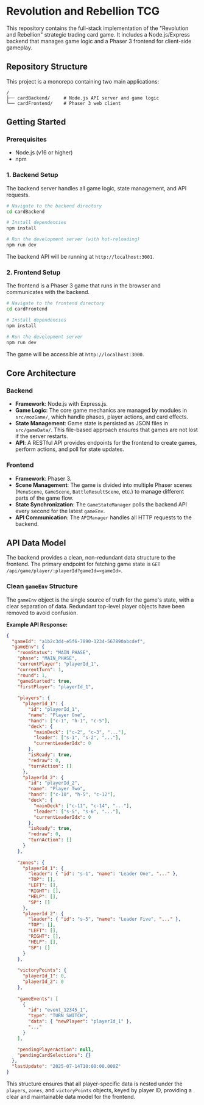# Revolution and Rebellion TCG

This repository contains the full-stack implementation of the "Revolution and Rebellion" strategic trading card game. It includes a Node.js/Express backend that manages game logic and a Phaser 3 frontend for client-side gameplay.

## Repository Structure

This project is a monorepo containing two main applications:

```
/
├── cardBackend/     # Node.js API server and game logic
└── cardFrontend/    # Phaser 3 web client
```

## Getting Started

### Prerequisites
- Node.js (v16 or higher)
- npm

### 1. Backend Setup

The backend server handles all game logic, state management, and API requests.

```bash
# Navigate to the backend directory
cd cardBackend

# Install dependencies
npm install

# Run the development server (with hot-reloading)
npm run dev
```
The backend API will be running at `http://localhost:3001`.

### 2. Frontend Setup

The frontend is a Phaser 3 game that runs in the browser and communicates with the backend.

```bash
# Navigate to the frontend directory
cd cardFrontend

# Install dependencies
npm install

# Run the development server
npm run dev
```
The game will be accessible at `http://localhost:3000`.

## Core Architecture

### Backend
- **Framework**: Node.js with Express.js.
- **Game Logic**: The core game mechanics are managed by modules in `src/mozGame/`, which handle phases, player actions, and card effects.
- **State Management**: Game state is persisted as JSON files in `src/gameData/`. This file-based approach ensures that games are not lost if the server restarts.
- **API**: A RESTful API provides endpoints for the frontend to create games, perform actions, and poll for state updates.

### Frontend
- **Framework**: Phaser 3.
- **Scene Management**: The game is divided into multiple Phaser scenes (`MenuScene`, `GameScene`, `BattleResultScene`, etc.) to manage different parts of the game flow.
- **State Synchronization**: The `GameStateManager` polls the backend API every second for the latest `gameEnv`.
- **API Communication**: The `APIManager` handles all HTTP requests to the backend.

## API Data Model

The backend provides a clean, non-redundant data structure to the frontend. The primary endpoint for fetching game state is `GET /api/game/player/:playerId?gameId=<gameId>`.

### Clean `gameEnv` Structure

The `gameEnv` object is the single source of truth for the game's state, with a clear separation of data. Redundant top-level player objects have been removed to avoid confusion.

**Example API Response:**
```json
{
  "gameId": "a1b2c3d4-e5f6-7890-1234-567890abcdef",
  "gameEnv": {
    "roomStatus": "MAIN_PHASE",
    "phase": "MAIN_PHASE",
    "currentPlayer": "playerId_1",
    "currentTurn": 1,
    "round": 1,
    "gameStarted": true,
    "firstPlayer": "playerId_1",
    
    "players": {
      "playerId_1": {
        "id": "playerId_1",
        "name": "Player One",
        "hand": ["c-1", "h-1", "c-5"],
        "deck": {
          "mainDeck": ["c-2", "c-3", "..."],
          "leader": ["s-1", "s-2", "..."],
          "currentLeaderIdx": 0
        },
        "isReady": true,
        "redraw": 0,
        "turnAction": []
      },
      "playerId_2": {
        "id": "playerId_2",
        "name": "Player Two",
        "hand": ["c-10", "h-5", "c-12"],
        "deck": {
          "mainDeck": ["c-11", "c-14", "..."],
          "leader": ["s-5", "s-6", "..."],
          "currentLeaderIdx": 0
        },
        "isReady": true,
        "redraw": 0,
        "turnAction": []
      }
    },
    
    "zones": {
      "playerId_1": {
        "leader": { "id": "s-1", "name": "Leader One", "..." },
        "TOP": [],
        "LEFT": [],
        "RIGHT": [],
        "HELP": [],
        "SP": []
      },
      "playerId_2": {
        "leader": { "id": "s-5", "name": "Leader Five", "..." },
        "TOP": [],
        "LEFT": [],
        "RIGHT": [],
        "HELP": [],
        "SP": []
      }
    },
    
    "victoryPoints": {
      "playerId_1": 0,
      "playerId_2": 0
    },
    
    "gameEvents": [
      {
        "id": "event_12345_1",
        "type": "TURN_SWITCH",
        "data": { "newPlayer": "playerId_1" },
        "..."
      }
    ],

    "pendingPlayerAction": null,
    "pendingCardSelections": {}
  },
  "lastUpdate": "2025-07-14T10:00:00.000Z"
}
```
This structure ensures that all player-specific data is nested under the `players`, `zones`, and `victoryPoints` objects, keyed by player ID, providing a clear and maintainable data model for the frontend.